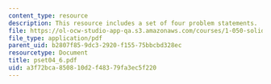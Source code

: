```yaml
---
content_type: resource
description: This resource includes a set of four problem statements.
file: https://ol-ocw-studio-app-qa.s3.amazonaws.com/courses/1-050-solid-mechanics-fall-2004/a3f72bca850810d2f48379fa3ec5f220_pset04_6.pdf
file_type: application/pdf
parent_uid: b2807f85-9dc3-2920-f155-75bbcbd328ec
resourcetype: Document
title: pset04_6.pdf
uid: a3f72bca-8508-10d2-f483-79fa3ec5f220
---
```

